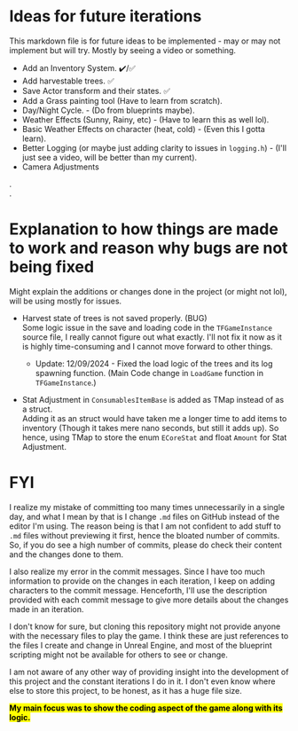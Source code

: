 # Ideas for future iterations
This markdown file is for future ideas to be implemented - may or may not implement but will try. Mostly by seeing a video or something.
- Add an Inventory System. ✔️/✅
- Add harvestable trees. ✅
- Save Actor transform and their states. ✅
- Add a Grass painting tool (Have to learn from scratch).
- Day/Night Cycle. - (Do from blueprints maybe).
- Weather Effects (Sunny, Rainy, etc) - (Have to learn this as well lol).
- Basic Weather Effects on character (heat, cold) - (Even this I gotta learn).
- Better Logging (or maybe just adding clarity to issues in `logging.h`) - (I'll just see a video, will be better than my current).
- Camera Adjustments
  
.  
.  

# Explanation to how things are made to work and reason why bugs are not being fixed
Might explain the additions or changes done in the project (or might not lol), will be using mostly for issues.
- Harvest state of trees is not saved properly. (BUG)  
    Some logic issue in the save and loading code in the `TFGameInstance` source file, I really cannot figure out what exactly. I'll not fix it now as it is highly time-consuming and I cannot move forward to other things.  
    - Update: 12/09/2024 - Fixed the load logic of the trees and its log spawning function. (Main Code change in `LoadGame` function in `TFGameInstance`.)

- Stat Adjustment in `ConsumablesItemBase` is added as TMap instead of as a struct.  
    Adding it as an struct would have taken me a longer time to add items to inventory (Though it takes mere nano seconds, but still it adds up). So hence, using TMap to store the enum `ECoreStat` and float `Amount` for Stat Adjustment.

# FYI
I realize my mistake of committing too many times unnecessarily in a single day, and what I mean by that is I change `.md` files on GitHub instead of the editor I'm using. The reason being is that I am not confident to add stuff to `.md` files without previewing it first, hence the bloated number of commits. So, if you do see a high number of commits, please do check their content and the changes done to them.

I also realize my error in the commit messages. Since I have too much information to provide on the changes in each iteration, I keep on adding characters to the commit message. Henceforth, I'll use the description provided with each commit message to give more details about the changes made in an iteration.

I don't know for sure, but cloning this repository might not provide anyone with the necessary files to play the game. I think these are just references to the files I create and change in Unreal Engine, and most of the blueprint scripting might not be available for others to see or change.

I am not aware of any other way of providing insight into the development of this project and the constant iterations I do in it. I don't even know where else to store this project, to be honest, as it has a huge file size.

**<mark>My main focus was to show the coding aspect of the game along with its logic.</mark>**
